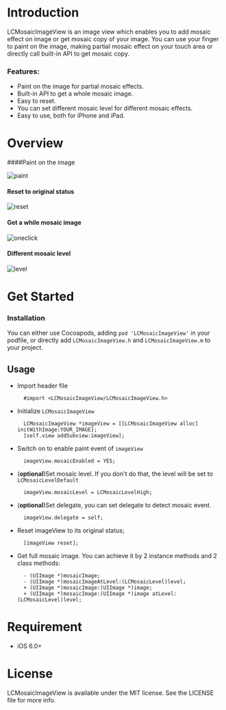 # Introduction
LCMosaicImageView is an image view which enables you to add mosaic effect on image or get mosaic copy of your image. You can use your finger to paint on the image, making partial mosaic effect on your touch area or directly call built-in API to get mosaic copy.

### Features:

- Paint on the image for partial mosaic effects.
- Built-in API to get a whole mosaic image.
- Easy to reset.
- You can set different mosaic level for different mosaic effects.
- Easy to use, both for iPhone and iPad.

# Overview

####Paint on the image

<img src="http://7xl7ci.com1.z0.glb.clouddn.com/lcmosaicview_paint.gif" alt="paint" title="paint" />

#### Reset to original status

<img src="http://7xl7ci.com1.z0.glb.clouddn.com/lcmosaicview_reset.gif" alt="reset" title="reset" />

#### Get a while mosaic image

<img src="http://7xl7ci.com1.z0.glb.clouddn.com/lcmosaicview_oneclick.gif" alt="oneclick" title="oneclick" />

#### Different mosaic level

<img src="http://7xl7ci.com1.z0.glb.clouddn.com/lcmosaicview_level.gif" alt="level" title="level" />

# Get Started

### Installation

You can either use Cocoapods, adding `pod 'LCMosaicImageView'` in your podfile, or directly add `LCMosaicImageView.h` and `LCMosaicImageView.m` to your project.

## Usage

- Import header file

		#import <LCMosaicImageView/LCMosaicImageView.h>

- Initialize `LCMosaicImageView`

		LCMosaicImageView *imageView = [[LCMosaicImageView alloc] initWithImage:YOUR_IMAGE];
		[self.view addSubview:imageView];

- Switch on to enable paint event of `imageView`

		imageView.mosaicEnabled = YES;

- (**optional**)Set mosaic level. If you don't do that, the level will be set to `LCMosaicLevelDefault`

		imageView.mosaicLevel = LCMosaicLevelHigh;

- (**optional**)Set delegate, you can set delegate to detect mosaic event.
	
		imageView.delegate = self;

- Reset imageView to its original status;

		[imageView reset];

- Get full mosaic image. You can achieve it by 2 instance methods and 2 class methods:

		- (UIImage *)mosaicImage;
		- (UIImage *)mosaicImageAtLevel:(LCMosaicLevel)level;
		+ (UIImage *)mosaicImage:(UIImage *)image;
		+ (UIImage *)mosaicImage:(UIImage *)image atLevel:(LCMosaicLevel)level;

# Requirement

- iOS 6.0+

# License

LCMosaicImageView is available under the MIT license. See the LICENSE file for more info.